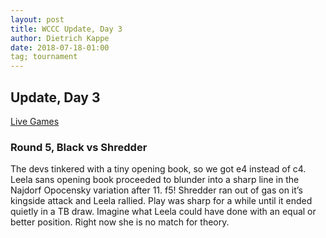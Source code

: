 ```yaml
---
layout: post
title: WCCC Update, Day 3
author: Dietrich Kappe
date: 2018-07-18-01:00
tag; tournament
---
```

## Update, Day 3

[Live Games](http://view.livechesscloud.com/7c104c94-c119-441e-a444-b0f22a1880d0)

### Round 5, Black vs Shredder

The devs tinkered with a tiny opening book, so we got e4 instead of c4. Leela sans opening book proceeded to blunder into a sharp line in the Najdorf Opocensky variation after 11. f5! Shredder ran out of gas on it’s kingside attack and Leela rallied. Play was sharp for a while until it ended quietly in a TB draw. Imagine what Leela could have done with an equal or better position. Right now she is no match for theory.
